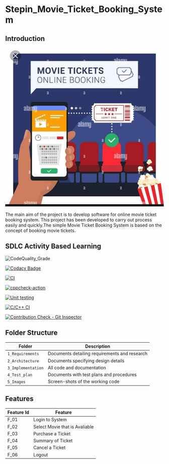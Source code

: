 # Stepin_Movie_Ticket_Booking_System

## Introduction

![Banner](https://github.com/ramyabonda2001/M1_Project/blob/main/1_Requirements/banner.jpeg)

The main aim of the project is to develop software for online movie ticket booking system. This project has been developed to carry out process easily and quickly.The simple Movie Ticket Booking System is based on the concept of booking movie tickets.

## SDLC Activity Based Learning

![CodeQuality_Grade](https://www.code-inspector.com/project/27637/status/svg) 

[![Codacy Badge](https://app.codacy.com/project/badge/Grade/a5c1741b8da1425daf255b889f4c1ca3)](https://www.codacy.com/gh/TanujaPatgar/Stepin_Movie_Ticket_Booking_System/dashboard?utm_source=github.com&amp;utm_medium=referral&amp;utm_content=TanujaPatgar/Stepin_Movie_Ticket_Booking_System&amp;utm_campaign=Badge_Grade) 

[![CI](https://github.com/TanujaPatgar/Stepin_Movie_Ticket_Booking_System/actions/workflows/main.yml/badge.svg)](https://github.com/TanujaPatgar/Stepin_Movie_Ticket_Booking_System/actions/workflows/main.yml)

[![cppcheck-action](https://github.com/TanujaPatgar/Stepin_Movie_Ticket_Booking_System/actions/workflows/cppcheck.yml/badge.svg)](https://github.com/TanujaPatgar/Stepin_Movie_Ticket_Booking_System/actions/workflows/cppcheck.yml)

[![Unit testing](https://github.com/TanujaPatgar/Stepin_Movie_Ticket_Booking_System/actions/workflows/unit-test.yml/badge.svg)](https://github.com/TanujaPatgar/Stepin_Movie_Ticket_Booking_System/actions/workflows/unit-test.yml)

[![C/C++ CI](https://github.com/TanujaPatgar/Stepin_Movie_Ticket_Booking_System/actions/workflows/c-cpp.yml/badge.svg)](https://github.com/TanujaPatgar/Stepin_Movie_Ticket_Booking_System/actions/workflows/c-cpp.yml)

[![Contribution Check - Git Inspector](https://github.com/TanujaPatgar/Stepin_Movie_Ticket_Booking_System/actions/workflows/gitinspector.yml/badge.svg)](https://github.com/TanujaPatgar/Stepin_Movie_Ticket_Booking_System/actions/workflows/gitinspector.yml)


## Folder Structure
Folder             | Description
-------------------| -----------------------------------------
`1_Requirements`   | Documents detailing requirements and research
`2_Architecture`   | Documents specifying design details
`3_Implementation` | All code and documentation
`4_Test_plan`      | Documents with test plans and procedures
`5_Images`         | Screen-shots of the working code
##  Features
| Feature Id | Feature |
| -----------|---------|
|F_01| Login to System | |
|F_02|Select Movie that is Avaliable |
|F_03| Purchase a Ticket |
|F_04| Summary of Ticket |
|F_05| Cancel a Ticket |
|F_06| Logout |

